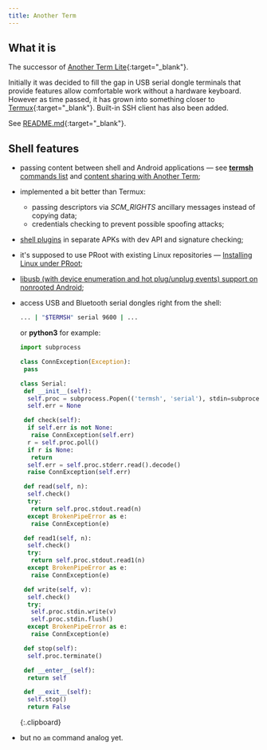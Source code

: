```yaml
---
title: Another Term
---
```

## What it is

The successor of [Another Term Lite](https://github.com/green-green-avk/AnotherTermLite){:target="_blank"}.

Initially it was decided to fill the gap in USB serial dongle terminals
that provide features allow comfortable work without a hardware keyboard.
However as time passed, it has grown into something closer to [Termux](https://termux.com/){:target="_blank"}.
Built-in SSH client has also been added.

See [README.md](https://github.com/green-green-avk/AnotherTerm/blob/master/README.md){:target="_blank"}.

## Shell features

* passing content between shell and Android applications — see [**termsh** commands list](local-shell-utility.html#main_content)
  and [content sharing with Another Term](local-shell-share-input.html#main_content);

* implemented a bit better than Termux:
  * passing descriptors via *SCM_RIGHTS* ancillary messages instead of copying data;
  * credentials checking to prevent possible spoofing attacks;

* [shell plugins](local-shell-plugins.html#main_content) in separate APKs with dev API and signature checking;

* it's supposed to use PRoot with existing Linux repositories — [Installing Linux under PRoot](installing-linux-under-proot.html#main_content);

* [libusb (with device enumeration and hot plug/unplug events) support on nonrooted Android](installing-libusb-for-nonrooted-android.html#main_content);

* access USB and Bluetooth serial dongles right from the shell:
  ```sh
  ... | "$TERMSH" serial 9600 | ...
  ```
  or **python3** for example:
  ```python
  import subprocess

  class ConnException(Exception):
   pass

  class Serial:
   def __init__(self):
    self.proc = subprocess.Popen(('termsh', 'serial'), stdin=subprocess.PIPE, stdout=subprocess.PIPE, stderr=subprocess.PIPE)
    self.err = None

   def check(self):
    if self.err is not None:
     raise ConnException(self.err)
    r = self.proc.poll()
    if r is None:
     return
    self.err = self.proc.stderr.read().decode()
    raise ConnException(self.err)

   def read(self, n):
    self.check()
    try:
     return self.proc.stdout.read(n)
    except BrokenPipeError as e:
     raise ConnException(e)

   def read1(self, n):
    self.check()
    try:
     return self.proc.stdout.read1(n)
    except BrokenPipeError as e:
     raise ConnException(e)

   def write(self, v):
    self.check()
    try:
     self.proc.stdin.write(v)
     self.proc.stdin.flush()
    except BrokenPipeError as e:
     raise ConnException(e)

   def stop(self):
    self.proc.terminate()

   def __enter__(self):
    return self

   def __exit__(self):
    self.stop()
    return False
  ```
  {:.clipboard}

* but no `am` command analog yet.
